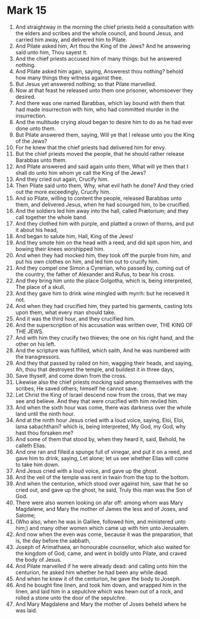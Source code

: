 ﻿# Mark 15
1. And straightway in the morning the chief priests held a consultation with the elders and scribes and the whole council, and bound Jesus, and carried him away, and delivered him to Pilate. 
2. And Pilate asked him, Art thou the King of the Jews? And he answering said unto him, Thou sayest it. 
3. And the chief priests accused him of many things: but he answered nothing. 
4. And Pilate asked him again, saying, Answerest thou nothing? behold how many things they witness against thee. 
5. But Jesus yet answered nothing; so that Pilate marvelled. 
6. Now at that feast he released unto them one prisoner, whomsoever they desired. 
7. And there was one named Barabbas, which lay bound with them that had made insurrection with him, who had committed murder in the insurrection. 
8. And the multitude crying aloud began to desire him to do as he had ever done unto them. 
9. But Pilate answered them, saying, Will ye that I release unto you the King of the Jews? 
10. For he knew that the chief priests had delivered him for envy. 
11. But the chief priests moved the people, that he should rather release Barabbas unto them. 
12. And Pilate answered and said again unto them, What will ye then that I shall do unto him whom ye call the King of the Jews? 
13. And they cried out again, Crucify him. 
14. Then Pilate said unto them, Why, what evil hath he done? And they cried out the more exceedingly, Crucify him. 
15.  And so Pilate, willing to content the people, released Barabbas unto them, and delivered Jesus, when he had scourged him, to be crucified. 
16. And the soldiers led him away into the hall, called Prætorium; and they call together the whole band. 
17. And they clothed him with purple, and platted a crown of thorns, and put it about his head, 
18. And began to salute him, Hail, King of the Jews! 
19. And they smote him on the head with a reed, and did spit upon him, and bowing their knees worshipped him. 
20. And when they had mocked him, they took off the purple from him, and put his own clothes on him, and led him out to crucify him. 
21. And they compel one Simon a Cyrenian, who passed by, coming out of the country, the father of Alexander and Rufus, to bear his cross. 
22. And they bring him unto the place Golgotha, which is, being interpreted, The place of a skull. 
23. And they gave him to drink wine mingled with myrrh: but he received it not. 
24. And when they had crucified him, they parted his garments, casting lots upon them, what every man should take. 
25. And it was the third hour, and they crucified him. 
26. And the superscription of his accusation was written over, THE KING OF THE JEWS. 
27. And with him they crucify two thieves; the one on his right hand, and the other on his left. 
28. And the scripture was fulfilled, which saith, And he was numbered with the transgressors. 
29. And they that passed by railed on him, wagging their heads, and saying, Ah, thou that destroyest the temple, and buildest it in three days, 
30. Save thyself, and come down from the cross. 
31. Likewise also the chief priests mocking said among themselves with the scribes, He saved others; himself he cannot save. 
32. Let Christ the King of Israel descend now from the cross, that we may see and believe. And they that were crucified with him reviled him. 
33. And when the sixth hour was come, there was darkness over the whole land until the ninth hour. 
34. And at the ninth hour Jesus cried with a loud voice, saying, Eloi, Eloi, lama sabachthani? which is, being interpreted, My God, my God, why hast thou forsaken me? 
35. And some of them that stood by, when they heard it, said, Behold, he calleth Elias. 
36. And one ran and filled a spunge full of vinegar, and put it on a reed, and gave him to drink, saying, Let alone; let us see whether Elias will come to take him down. 
37. And Jesus cried with a loud voice, and gave up the ghost. 
38. And the veil of the temple was rent in twain from the top to the bottom. 
39.  And when the centurion, which stood over against him, saw that he so cried out, and gave up the ghost, he said, Truly this man was the Son of God. 
40. There were also women looking on afar off: among whom was Mary Magdalene, and Mary the mother of James the less and of Joses, and Salome; 
41. (Who also, when he was in Galilee, followed him, and ministered unto him;) and many other women which came up with him unto Jerusalem. 
42.  And now when the even was come, because it was the preparation, that is, the day before the sabbath, 
43. Joseph of Arimathaea, an honourable counsellor, which also waited for the kingdom of God, came, and went in boldly unto Pilate, and craved the body of Jesus. 
44. And Pilate marvelled if he were already dead: and calling unto him the centurion, he asked him whether he had been any while dead. 
45. And when he knew it of the centurion, he gave the body to Joseph. 
46. And he bought fine linen, and took him down, and wrapped him in the linen, and laid him in a sepulchre which was hewn out of a rock, and rolled a stone unto the door of the sepulchre. 
47. And Mary Magdalene and Mary the mother of Joses beheld where he was laid. 

